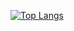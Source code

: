[![Top Langs](https://github-readme-stats-git-masterrstaa-rickstaa.vercel.app/api/top-langs/?username=sirvictahh)](https://github.com/anuraghazra/github-readme-stats)
